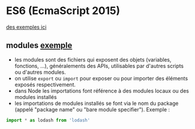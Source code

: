 # ES6 (EcmaScript 2015)

[des exemples ici](https://github.com/vdegenne/ES6-examples)

## modules [exemple](https://github.com/vdegenne/ES6-examples/tree/master/modules)

- les modules sont des fichiers qui exposent des objets (variables, fonctions, ...), généralements des APIs, utilisables par d'autres scripts ou d'autres modules.
- on utilise `export` ou `import` pour exposer ou pour importer des éléments exposés respectivement.
- dans Node les importations font référence à des modules locaux ou des modules installés
- les importations de modules installés se font via le nom du package (appelé "package name" ou "bare module specifier"). Exemple :
```javascript
import * as lodash from 'lodash'
```